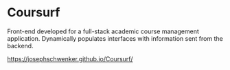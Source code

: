 # Coursurf

Front-end developed for a full-stack academic course management application. Dynamically populates interfaces with information sent from the backend.

https://josephschwenker.github.io/Coursurf/
